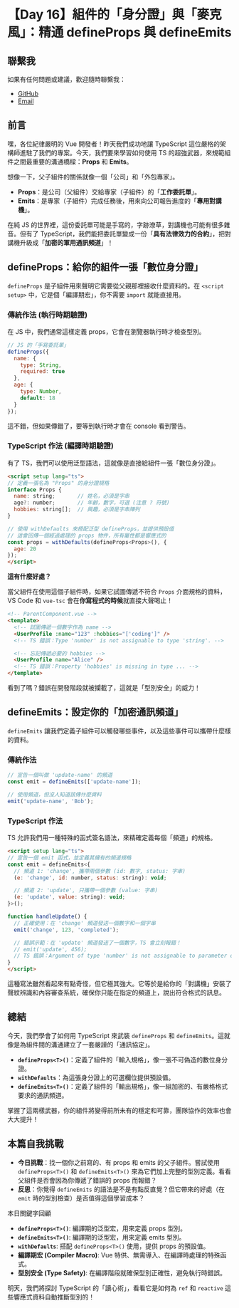 # 【Day 16】組件的「身分證」與「麥克風」：精通 defineProps 與 defineEmits

## 聯繫我
如果有任何問題或建議，歡迎隨時聯繫我：

- [GitHub](https://github.com/Chung-Chi-Lin)
- [Email](mailto:z0925955648@gmail.com)

## 前言

嘿，各位紀律嚴明的 Vue 開發者！昨天我們成功地讓 TypeScript 這位嚴格的架構師進駐了我們的專案。今天，我們要來學習如何使用 TS 的超強武器，來規範組件之間最重要的溝通橋樑：**Props** 和 **Emits**。

想像一下，父子組件的關係就像一個「公司」和「外包專家」。

-   **Props**：是公司（父組件）交給專家（子組件）的「**工作委託單**」。
-   **Emits**：是專家（子組件）完成任務後，用來向公司報告進度的「**專用對講機**」。

在純 JS 的世界裡，這份委託單可能是手寫的，字跡潦草，對講機也可能有很多雜音。但有了 TypeScript，我們能把委託單變成一份「**具有法律效力的合約**」，把對講機升級成「**加密的軍用通訊頻道**」！

## defineProps：給你的組件一張「數位身分證」

`defineProps` 是子組件用來聲明它需要從父親那裡接收什麼資料的。在 `<script setup>` 中，它是個「編譯期宏」，你不需要 `import` 就能直接用。

### 傳統作法 (執行時期驗證)

在 JS 中，我們通常這樣定義 props，它會在瀏覽器執行時才檢查型別。

```javascript
// JS 的「手寫委託單」
defineProps({
  name: {
    type: String,
    required: true
  },
  age: {
    type: Number,
    default: 18
  }
});
```

這不錯，但如果傳錯了，要等到執行時才會在 console 看到警告。

### TypeScript 作法 (編譯時期驗證)

有了 TS，我們可以使用泛型語法，這就像是直接給組件一張「數位身分證」。

```html
<script setup lang="ts">
// 定義一張名為 "Props" 的身分證規格
interface Props {
  name: string;       // 姓名，必須是字串
  age?: number;       // 年齡，數字，可選 (注意 ? 符號)
  hobbies: string[];  // 興趣，必須是字串陣列
}

// 使用 withDefaults 來搭配泛型 defineProps，並提供預設值
// 這會回傳一個經過處理的 props 物件，所有屬性都是響應式的
const props = withDefaults(defineProps<Props>(), {
  age: 20
});
</script>
```

**這有什麼好處？**

當父組件在使用這個子組件時，如果它試圖傳遞不符合 `Props` 介面規格的資料，VS Code 和 `vue-tsc` 會在**你寫程式的時候**就直接大聲喝止！

```html
<!-- ParentComponent.vue -->
<template>
  <!-- 試圖傳遞一個數字作為 name -->
  <UserProfile :name="123" :hobbies="['coding']" />
  <!-- TS 錯誤：Type 'number' is not assignable to type 'string'. -->

  <!-- 忘記傳遞必要的 hobbies -->
  <UserProfile name="Alice" />
  <!-- TS 錯誤：Property 'hobbies' is missing in type ... -->
</template>
```

看到了嗎？錯誤在開發階段就被攔截了，這就是「型別安全」的威力！

## defineEmits：設定你的「加密通訊頻道」

`defineEmits` 讓我們定義子組件可以觸發哪些事件，以及這些事件可以攜帶什麼樣的資料。

### 傳統作法

```javascript
// 宣告一個叫做 'update-name' 的頻道
const emit = defineEmits(['update-name']);

// 使用頻道，但沒人知道該傳什麼資料
emit('update-name', 'Bob');
```

### TypeScript 作法

TS 允許我們用一種特殊的函式簽名語法，來精確定義每個「頻道」的規格。

```html
<script setup lang="ts">
// 宣告一個 emit 函式，並定義其擁有的頻道規格
const emit = defineEmits<{
  // 頻道 1: 'change', 攜帶兩個參數 (id: 數字, status: 字串)
  (e: 'change', id: number, status: string): void;

  // 頻道 2: 'update', 只攜帶一個參數 (value: 字串)
  (e: 'update', value: string): void;
}>();

function handleUpdate() {
  // 正確使用：在 'change' 頻道發送一個數字和一個字串
  emit('change', 123, 'completed');

  // 錯誤示範：在 'update' 頻道發送了一個數字，TS 會立刻報錯！
  // emit('update', 456);
  // TS 錯誤：Argument of type 'number' is not assignable to parameter of type 'string'.
}
</script>
```

這種寫法雖然看起來有點奇怪，但它極其強大。它等於是給你的「對講機」安裝了聲紋辨識和內容審查系統，確保你只能在指定的頻道上，說出符合格式的訊息。

## 總結

今天，我們學會了如何用 TypeScript 來武裝 `defineProps` 和 `defineEmits`。這就像是為組件間的溝通建立了一套嚴謹的「通訊協定」。

-   **`defineProps<T>()`**：定義了組件的「輸入規格」，像一張不可偽造的數位身分證。
-   **`withDefaults`**：為這張身分證上的可選欄位提供預設值。
-   **`defineEmits<T>()`**：定義了組件的「輸出規格」，像一組加密的、有嚴格格式要求的通訊頻道。

掌握了這兩樣武器，你的組件將變得前所未有的穩定和可靠，團隊協作的效率也會大大提升！

## 本篇自我挑戰

-   **今日挑戰**：找一個你之前寫的、有 props 和 emits 的父子組件。嘗試使用 `defineProps<T>()` 和 `defineEmits<T>()` 來為它們加上完整的型別定義。看看父組件是否會因為你傳遞了錯誤的 props 而報錯？
-   **反思**：你覺得 `defineEmits` 的語法是不是有點反直覺？但它帶來的好處（在 `emit` 時的型別檢查）是否值得這個學習成本？

本日關鍵字回顧

-   **`defineProps<T>()`**: 編譯期的泛型宏，用來定義 props 型別。
-   **`defineEmits<T>()`**: 編譯期的泛型宏，用來定義 emits 型別。
-   **`withDefaults`**: 搭配 `defineProps<T>()` 使用，提供 props 的預設值。
-   **編譯期宏 (Compiler Macro)**: Vue 特供、無需導入、在編譯時處理的特殊函式。
-   **型別安全 (Type Safety)**: 在編譯階段就確保型別正確性，避免執行時錯誤。

明天，我們將探討 TypeScript 的「讀心術」，看看它是如何為 `ref` 和 `reactive` 這些響應式資料自動推斷型別的！
